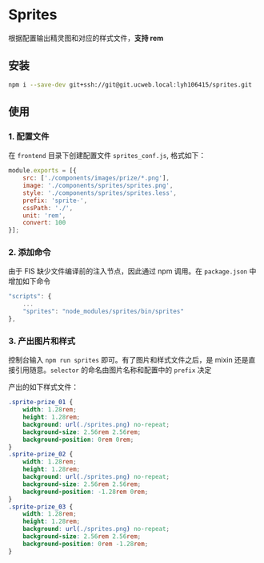 # Sprites
根据配置输出精灵图和对应的样式文件，__支持 rem__

## 安装

```bash
npm i --save-dev git+ssh://git@git.ucweb.local:lyh106415/sprites.git
```

## 使用
### 1. 配置文件
在 `frontend` 目录下创建配置文件 `sprites_conf.js`, 格式如下：

```js
module.exports = [{
    src: ['./components/images/prize/*.png'],
    image: './components/sprites/sprites.png',
    style: './components/sprites/sprites.less',
    prefix: 'sprite-',
    cssPath: './',
    unit: 'rem',
    convert: 100
}];
```
### 2. 添加命令
由于 FIS 缺少文件编译前的注入节点，因此通过 npm 调用。在 `package.json` 中增加如下命令

```js
"scripts": {
    ...
    "sprites": "node_modules/sprites/bin/sprites"
},
```
### 3. 产出图片和样式
控制台输入 `npm run sprites` 即可。有了图片和样式文件之后，是 mixin 还是直接引用随意。`selector` 的命名由图片名称和配置中的 `prefix` 决定

产出的如下样式文件：

```css
.sprite-prize_01 {
    width: 1.28rem;
    height: 1.28rem;
    background: url(./sprites.png) no-repeat;
    background-size: 2.56rem 2.56rem;
    background-position: 0rem 0rem;
}
.sprite-prize_02 {
    width: 1.28rem;
    height: 1.28rem;
    background: url(./sprites.png) no-repeat;
    background-size: 2.56rem 2.56rem;
    background-position: -1.28rem 0rem;
}
.sprite-prize_03 {
    width: 1.28rem;
    height: 1.28rem;
    background: url(./sprites.png) no-repeat;
    background-size: 2.56rem 2.56rem;
    background-position: 0rem -1.28rem;
}
```